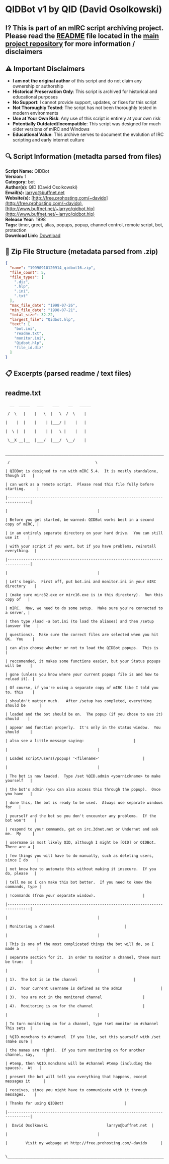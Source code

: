 # QIDBot v1 by QID (David Osolkowski)

## ⁉️ This is part of an mIRC script archiving project. Please read the [README](https://github.com/sorzkode/mirc_scripts_archive/blob/main/README.md) file located in the [main project repository](https://github.com/sorzkode/mirc_scripts_archive) for more information / disclaimers  

## ⚠️ Important Disclaimers

- **I am not the original author** of this script and do not claim any ownership or authorship
- **Historical Preservation Only**: This script is archived for historical and educational purposes
- **No Support**: I cannot provide support, updates, or fixes for this script
- **Not Thoroughly Tested**: The script has not been thoroughly tested in modern environments
- **Use at Your Own Risk**: Any use of this script is entirely at your own risk
- **Potentially Outdated/Incompatible**: This script was designed for much older versions of mIRC and Windows
- **Educational Value**: This archive serves to document the evolution of IRC scripting and early internet culture

## 🔍 Script Information (metadta parsed from files)

**Script Name:** QIDBot  
**Version:** 1  
**Category:** bot  
**Author(s):** QID (David Osolkowski)  
**Email(s):** <larryo@buffnet.net>  
**Website(s):** [http://free.prohosting.com/~davido](http://free.prohosting.com/~davido), [http://www.buffnet.net/~larryo/qidbot.hlp](http://www.buffnet.net/~larryo/qidbot.hlp)  
**Release Year:** 1998  
**Tags:** timer, greet, alias, popups, popup, channel control, remote script, bot, protection  
**Download Link:** [Download](https://github.com/sorzkode/mirc_scripts_archive/raw/main/hawkee.com/19990910120914_qidbot16/19990910120914_qidbot16.zip)  

## 📂 Zip File Structure (metadata parsed from .zip)

```json
{
  "name": "19990910120914_qidbot16.zip",
  "file_count": 5,
  "file_types": [
    ".diz",
    ".hlp",
    ".ini",
    ".txt"
  ],
  "max_file_date": "1998-07-26",
  "min_file_date": "1998-07-21",
  "total_size": 32.22,
  "largest_file": "Qidbot.hlp",
  "text": [
    "bot.ini",
    "readme.txt",
    "monitor.ini",
    "Qidbot.hlp",
    "file_id.diz"
  ]
}
```

## 📋 Excerpts (parsed readme / text files)

## readme.txt

```text
  __  _____   ___    ___    __   _____
 /  \   |    |   \  |   \  /  \    |
|    |  |    |    | |___/ |    |   |
|  \ |  |    |    | |   \ |    |   |
 \__X __|__  |___/  |___/  \__/    |
  ______________________________________________________________________________
 /										\
| QIDBot is designed to run with mIRC 5.4.  It is mostly standalone, though it   |
| can work as a remote script.  Please read this file fully before starting.	 |
|--------------------------------------------------------------------------------|
|										 |
| Before you get started, be warned: QIDBot works best in a second copy of mIRC, |
| in an entirely separate directory on your hard drive.  You can still use it    |
| with your script if you want, but if you have problems, reinstall everything.  |
|--------------------------------------------------------------------------------|
|										 |
| Let's begin.  First off, put bot.ini and monitor.ini in your mIRC directory    |
| (make sure mirc32.exe or mirc16.exe is in this directory).  Run this copy of   |
| mIRC.  Now, we need to do some setup.  Make sure you're connected to a server, |
| then type /load -a bot.ini (to load the aliases) and then /setup (answer the   |
| questions).  Make sure the correct files are selected when you hit OK.  You    |
| can also choose whether or not to load the QIDBot popups.  This is		 |
| reccomended, it makes some functions easier, but your Status popups will be    |
| gone (unless you know where your current popups file is and how to reload it). |
| Of course, if you're using a separate copy of mIRC like I told you to, this    |
| shouldn't matter much.   After /setup has completed, everything should be      |
| loaded and the bot should be on.  The popup (if you chose to use it) should    |
| appear and function properly.  It's only in the status window.  You should     |
| also see a little message saying:						 |
|										 |
| Loaded script/users(/popup) '<filename>' 					 |
|										 |
| The bot is now loaded.  Type /set %QID.admin <yournickname> to make yourself   |
| the bot's admin (you can also access this through the popup).  Once you have   |
| done this, the bot is ready to be used.  Always use separate windows for	 |
| yourself and the bot so you don't encounter any problems.  If the bot won't    |
| respond to your commands, get on irc.3dnet.net or Undernet and ask me.  My     |
| username is most likely QID, although I might be [QID] or QIDBot.  There are a |
| few things you will have to do manually, such as deleting users, since I do    |
| not know how to automate this without making it insecure.  If you do, please   |
| tell me so I can make this bot better.  If you need to know the commands, type |
| !commands (from your separate window).					 |
|--------------------------------------------------------------------------------|
|										 |
| Monitoring a channel								 |
|										 |
| This is one of the most complicated things the bot will do, so I made a        |
| separate section for it.  In order to monitor a channel, these must be true:   |
|										 |
| 1).  The bot is in the channel						 |
| 2).  Your current username is defined as the admin				 |
| 3).  You are not in the monitored channel					 |
| 4).  Monitoring is on for the channel						 |
|										 |
| To turn monitoring on for a channel, type !set monitor on #channel  This sets  |
| %QID.monchans to #channel  If you like, set this yourself with /set (make sure |
| the names are right).  If you turn monitoring on for another channel, say,     |
| #temp, then %QID.monchans will be #channel #temp (including the spaces).  At   |
| present the bot will tell you everything that happens, except messages it      |
| receives, since you might have to communicate with it through messages.	 |
| Thanks for using QIDBot!							 |
|--------------------------------------------------------------------------------|
|  David Osolkowski				             larryo@buffnet.net	 |
|										 |
|  	     Visit my webpage at http://free.prohosting.com/~davido		 |
 \______________________________________________________________________________/











```
